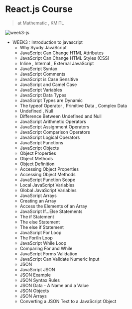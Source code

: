 # React.js Course
> at Mathematic , KMITL

![week3-js](https://user-images.githubusercontent.com/25294734/36639170-6b263236-1a39-11e8-983f-e45ca6ee9352.jpg)
 
- WEEK3 : Introduction to javascript
  - Why Syudy JavaScript 
  - JavaScript Can Change HTML Attributes
  - JavaScript Can Change HTML Styles (CSS)
  - Inline , Internal , External JavaScript
  - JavaScript Syntax
  - JavaScript Comments
  - JavaScript is Case Sensitive
  - JavaScript and Camel Case
  - JavaScript Variables
  - JavaScript Data Types
  - JavaScript Types are Dynamic
  - The typeof Operator , Primitive Data , Complex Data
  - Undefined , Null
  - Difference Between Undefined and Null
  - JavaScript Arithmetic Operators
  - JavaScript Assignment Operators
  - JavaScript Comparison Operators
  - JavaScript Logical Operators
  - JavaScript Functions   
  - JavaScript Objects
  - Object Properties
  - Object Methods
  - Object Definition
  - Accessing Object Properties
  - Accessing Object Methods
  - JavaScript Function Scope
  - Local JavaScript Variables
  - Global JavaScript Variables
  - JavaScript Arrays
  - Creating an Array
  - Access the Elements of an Array
  - JavaScript If...Else Statements
  - The if Statement
  - The else Statement
  - The else if Statement
  - JavaScript For Loop
  - The For/In Loop
  - JavaScript While Loop
  - Comparing For and While
  - JavaScript Forms Validation
  - JavaScript Can Validate Numeric Input
  - JSON
  - JavaScript JSON
  - JSON Example
  - JSON Syntax Rules
  - JSON Data - A Name and a Value
  - JSON Objects
  - JSON Arrays
  - Converting a JSON Text to a JavaScript Object
